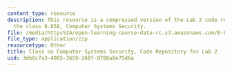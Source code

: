 ```yaml
---
content_type: resource
description: This resource is a compressed version of the Lab 2 code repository for
  the class 6.858, Computer Systems Security.
file: /media/https%3A/open-learning-course-data-rc.s3.amazonaws.com/6-858-computer-systems-security-fall-2014/3db0c7a349653659260f8788a8e75d6a_MIT6_858F14_lab2.zip
file_type: application/zip
resourcetype: Other
title: Class on Computer Systems Security, Code Repository for Lab 2
uid: 3db0c7a3-4965-3659-260f-8788a8e75d6a
---
```

